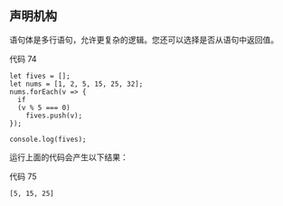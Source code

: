 ## 声明机构

语句体是多行语句，允许更复杂的逻辑。您还可以选择是否从语句中返回值。

代码 74

```
let fives = [];
let nums = [1, 2, 5, 15, 25, 32];
nums.forEach(v => {
  if
  (v % 5 === 0)
    fives.push(v);
});

console.log(fives);

```

运行上面的代码会产生以下结果：

代码 75

```
[5, 15, 25] 

```